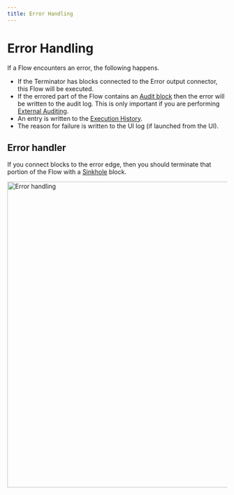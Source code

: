 ```yaml
---
title: Error Handling
---
```


# Error Handling

If a Flow encounters an error, the following happens.

- If the Terminator has blocks connected to the Error output connector, this Flow will be executed.
- If the errored part of the Flow contains an [Audit block](/user-guide/block-types/utility/audit) then the error will be written to the audit log. 
This is only important if you are performing [External Auditing](/user-guide/auditing/Auditing).
- An entry is written to the [Execution History](/user-guide/editor/Execution-history).
- The reason for failure is written to the UI log (if launched from the UI).

## Error handler
If you connect blocks to the error edge, then you should terminate that portion of the Flow with a [Sinkhole](/user-guide/block-types/core/sinkhole) block.

<img src="/img/flows/error-handling/error-handling.png" alt="Error handling" width="700" />
